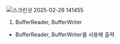 ![스크린샷 2025-02-28 141455](https://github.com/user-attachments/assets/2180e054-0b02-4131-b827-7ee2f802dc4d)

1. BufferReader, BufferWriter
- BufferReader, BufferWriter를 사용해 출력

